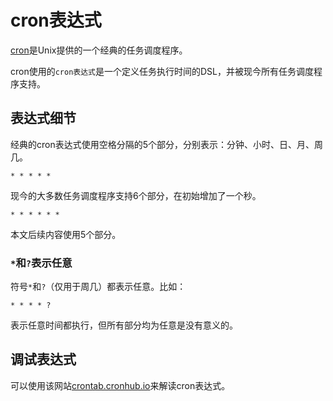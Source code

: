 # cron表达式

[cron](https://en.wikipedia.org/wiki/Cron)是Unix提供的一个经典的任务调度程序。

cron使用的`cron表达式`是一个定义任务执行时间的DSL，并被现今所有任务调度程序支持。

## 表达式细节

经典的cron表达式使用空格分隔的5个部分，分别表示：分钟、小时、日、月、周几。

```
* * * * *
```

现今的大多数任务调度程序支持6个部分，在初始增加了一个秒。

```
* * * * * *
```

本文后续内容使用5个部分。
### `*`和`?`表示任意

符号`*`和`?`（仅用于周几）都表示任意。比如：

```
* * * * ?
```

表示任意时间都执行，但所有部分均为任意是没有意义的。

## 调试表达式

可以使用该网站[crontab.cronhub.io](https://crontab.cronhub.io/)来解读cron表达式。